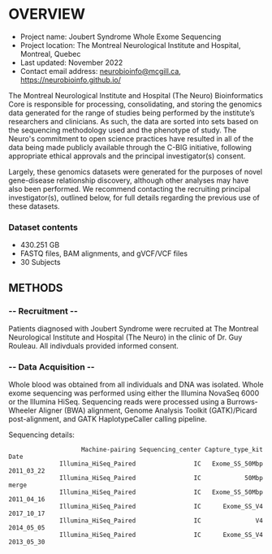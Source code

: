 # OVERVIEW

- Project name: Joubert Syndrome Whole Exome Sequencing
- Project location: The Montreal Neurological Institute and Hospital, Montreal, Quebec
- Last updated: November 2022
- Contact email address: neurobioinfo@mcgill.ca, https://neurobioinfo.github.io/

The Montreal Neurological Institute and Hospital (The Neuro) Bioinformatics Core is responsible for processing, consolidating, and storing the genomics data generated for the range of studies being performed by the institute’s researchers and clinicians. As such, the data are sorted into sets based on the sequencing methodology used and the phenotype of study. The Neuro's commitment to open science practices have resulted in all of the data being made publicly available through the C-BIG initiative, following appropriate ethical approvals and the principal investigator(s) consent.

Largely, these genomics datasets were generated for the purposes of novel gene-disease relationship discovery, although other analyses may have also been performed. We recommend contacting the recruiting principal investigator(s), outlined below, for full details regarding the previous use of these datasets.

### Dataset contents
- 430.251 GB
- FASTQ files, BAM alignments, and gVCF/VCF files
- 30 Subjects

## METHODS

### -- Recruitment --
Patients diagnosed with Joubert Syndrome were recruited at The Montreal Neurological Institute and Hospital (The Neuro) in the clinic of Dr. Guy Rouleau. All indivduals provided informed consent.

### -- Data Acquisition --
Whole blood was obtained from all individuals and DNA was isolated. Whole exome sequencing was performed using either the Illumina NovaSeq 6000 or the Illumina HiSeq. Sequencing reads were processed using a Burrows-Wheeler Aligner (BWA) alignment, Genome Analysis Toolkit (GATK)/Picard post-alignment, and GATK HaplotypeCaller calling pipeline.

Sequencing details: 
 
                        Machine-pairing Sequencing_center Capture_type_kit       Date
                  Illumina_HiSeq_Paired                IC   Exome_SS_50Mbp 2011_03_22
                  Illumina_HiSeq_Paired                IC            50Mbp      merge
                  Illumina_HiSeq_Paired                IC   Exome_SS_50Mbp 2011_04_16
                  Illumina_HiSeq_Paired                IC      Exome_SS_V4 2017_10_17
                  Illumina_HiSeq_Paired                IC               V4 2014_05_05
                  Illumina_HiSeq_Paired                IC      Exome_SS_V4 2013_05_30
